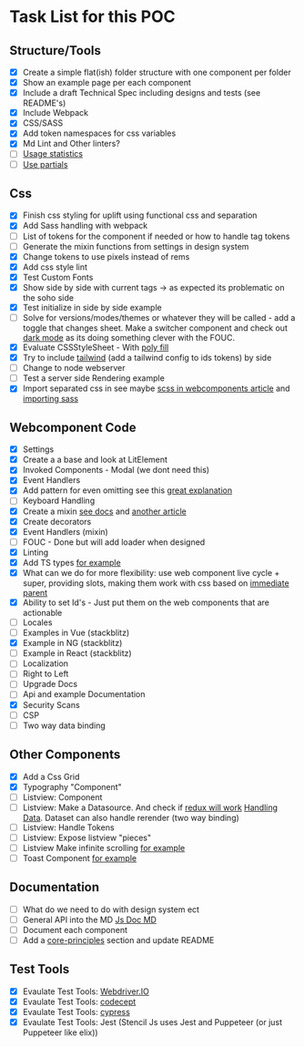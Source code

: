 # Task List for this POC

## Structure/Tools

- [x] Create a simple flat(ish) folder structure with one component per folder
- [x] Show an example page per each component
- [x] Include a draft Technical Spec including designs and tests (see README's)
- [x] Include Webpack
- [x] CSS/SASS
- [x] Add token namespaces for css variables
- [x] Md Lint and Other linters?
- [ ] [Usage statistics](https://github.com/vaadin/vaadin-usage-statistics)
- [ ] [Use partials](https://github.com/colbyfayock/html-webpack-partials-plugin/tree/master/examples/page-template)

## Css

- [x] Finish css styling for uplift using functional css and separation
- [x] Add Sass handling with webpack
- [ ] List of tokens for the component if needed or how to handle tag tokens
- [ ] Generate the mixin functions from settings in design system
- [x] Change tokens to  use pixels instead of rems
- [x] Add css style lint
- [x] Test Custom Fonts
- [x] Show side by side with current tags -> as expected its problematic on the soho side
- [x] Test initialize in side by side example
- [ ] Solve for versions/modes/themes or whatever they will be called - add a toggle that changes sheet. Make a switcher component and check out [dark mode](https://googlechromelabs.github.io/dark-mode-toggle/demo/index.html) as its doing something clever with the FOUC.
- [x] Evaluate CSSStyleSheet  - With [poly fill](https://github.com/Polymer/lit-element/blob/master/src/lib/css-tag.ts)
- [x] Try to include [tailwind](https://tailwindcss.com) (add a tailwind config to ids tokens) by side
- [ ] Change to node webserver
- [ ] Test a server side Rendering example
- [x] Import separated css in see maybe [scss in webcomponents article](https://dev.to/m4thieulavoie/how-i-managed-to-use-scss-inside-web-components-3lk9) and [importing sass](https://blog.webf.zone/on-styling-web-components-b74b8c70c492)

## Webcomponent Code
- [x] Settings
- [x] Create a a base and look at LitElement
- [x] Invoked Components - Modal (we dont need this)
- [x] Event Handlers
- [x] Add pattern for even omitting see this [great explanation](https://github.com/millermedeiros/js-signals/wiki/Comparison-between-different-Observer-Pattern-implementations)
- [ ] Keyboard Handling
- [x] Create a mixin [see docs](https://javascript.info/mixins) and [another article](https://medium.com/javascript-scene/functional-mixins-composing-software-ffb66d5e731c)
- [x] Create decorators
- [x] Event Handlers (mixin)
- [ ] FOUC - Done but will add loader when designed
- [x] Linting
- [x] Add TS types [for example](https://github.com/elix/elix/tree/13.0.0/src/base)
- [x] What can we do for more flexibility: use web component live cycle + super, providing slots, making them work with css based on [immediate parent](https://github.com/webcomponents/gold-standard/wiki#styling)
- [x] Ability to set Id's - Just put them on the web components that are actionable
- [ ] Locales
- [ ] Examples in Vue (stackblitz)
- [x] Example in NG (stackblitz)
- [ ] Example in React (stackblitz)
- [ ] Localization
- [ ] Right to Left
- [ ] Upgrade Docs
- [ ] Api and example Documentation
- [x] Security Scans
- [ ] CSP
- [ ] Two way data binding

## Other Components
- [x] Add a Css Grid
- [x] Typography "Component"
- [ ] Listview: Component
- [ ] Listview: Make a Datasource. And check if [redux will work](https://react-redux.js.org/introduction/basic-tutorial) [Handling Data](https://itnext.io/handling-data-with-web-components-9e7e4a452e6e). Dataset can also handle rerender (two way binding)
- [ ] Listview: Handle Tokens
- [ ] Listview: Expose listview "pieces"
- [ ] Listview Make infinite scrolling [for example](https://developers.google.com/web/updates/2016/07/infinite-scroller)
- [ ] Toast Component [for example](https://github.com/elix/elix/blob/13.0.0/src/base/Toast.js)

## Documentation
- [ ] What do we need to do with design system ect
- [ ] General API into the MD [Js Doc MD](https://github.com/jaydenseric/jsdoc-md)
- [ ] Document each component
- [ ] Add a [core-principles](https://github.com/elix/elix#core-principles) section and update README

## Test Tools
- [x] Evaulate Test Tools: [Webdriver.IO](https://webdriver.io/)
- [x] Evaulate Test Tools: [codecept](https://codecept.io/)
- [x] Evaulate Test Tools: [cypress](https://docs.cypress.io/)
- [x] Evaulate Test Tools: Jest (Stencil Js uses Jest and Puppeteer (or just Puppeteer like elix))
